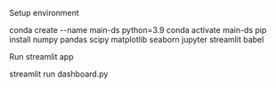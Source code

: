 Setup environment

conda create --name main-ds python=3.9
conda activate main-ds
pip install numpy pandas scipy matplotlib seaborn jupyter streamlit babel

Run streamlit app

streamlit run dashboard.py
